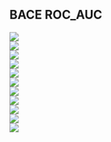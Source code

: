 ## BACE ROC_AUC

<img src="../preprocessed/experiments_bace_scaffold_0.1_maccs_ROC AUC test.png" /><br />
<img src="../preprocessed/experiments_bace_scaffold_0.1_rdkit_ROC AUC test.png" /><br />
<img src="../preprocessed/experiments_bace_scaffold_0.1_mordred_ROC AUC test.png" /><br />
<img src="../preprocessed/experiments_bace_scaffold_0.1_maccs,rdkit_ROC AUC test.png" /><br />
<img src="../preprocessed/experiments_bace_scaffold_0.1_rdkit,mordred_ROC AUC test.png" /><br />
<img src="../preprocessed/experiments_bace_scaffold_0.1_mordred,maccs_ROC AUC test.png" /><br />
<img src="../preprocessed/experiments_bace_scaffold_0.1_morgan,maccs_ROC AUC test.png" /><br />
<img src="../preprocessed/experiments_bace_scaffold_0.1_morgan,mordred_ROC AUC test.png" /><br />
<img src="../preprocessed/experiments_bace_scaffold_0.1_rdkit,morgan_ROC AUC test.png" /><br />
<img src="../preprocessed/experiments_bace_scaffold_0.1_morgan_ROC AUC test.png" /><br />
<img src="../preprocessed/experiments_bace_scaffold_0.1_rdkit,morgan,mordred,maccs_ROC AUC test.png" />
